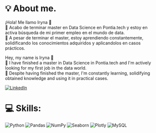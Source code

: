 # 💡 About me.
¡Hola! Me llamo Iryna 👋
⁣⁣<br>⁣⁣🧠 Acabo de terminar master en Data Science en Pontia.tech y estoy en activa búsqueda de mi primer empleo en el mundo de data.   
🚀 A pesar de terminar el master, estoy aprendiendo constantemente, solidificando los conocimientos adquiridos y aplicandolos en casos prácticos.

Hey, my name is Iryna 👋
<br>⁣⁣🧠 I have finished a master in Data Science in Pontia.tech and I'm actively looking for my first job in the data world.   
🚀 Despite having finished the master, I'm constantly learning, solidifying obtained knowledge and using it in practical cases.

[![LinkedIn](https://img.shields.io/badge/LinkedIn-%230077B5.svg?logo=linkedin&logoColor=white)](https://www.linkedin.com/in/iryna-pukas-43714b271/)

# 💻 Skills:
![Python](https://img.shields.io/badge/PYTHON-d0d9f7?style=for-the-badge&logo=python)
![Pandas](https://img.shields.io/badge/PANDAS-d0d9f7?style=for-the-badge&logo=pandas)
![NumPy](https://img.shields.io/badge/NUMPY-d0d9f7?style=for-the-badge&logo=numpy)
![Seaborn](https://img.shields.io/badge/SEABORN-d0d9f7?style=for-the-badge&logo=data:https://seeklogo.com/images/S/seaborn-logo-244EB2DEC5-seeklogo.com.png)
![Plotly](https://img.shields.io/badge/PLOTLY-d0d9f7?style=for-the-badge&logo=plotly)
![MySQL](https://img.shields.io/badge/MYSQL-d0d9f7?style=for-the-badge&logo=mysql)







